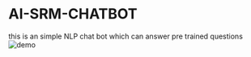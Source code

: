 # AI-SRM-CHATBOT
this is an simple NLP chat bot which can answer pre trained questions
![demo](https://github.com/ayaan-momin/AI-SRM-CHATBOT/assets/104273942/6a80430b-5dcc-4005-a7ff-55215d9523da)


